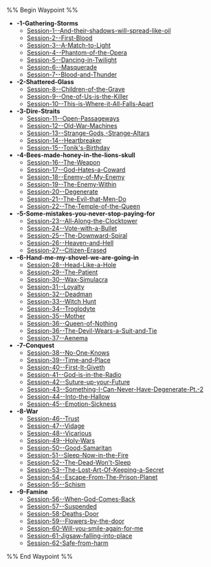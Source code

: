 %% Begin Waypoint %%
- **-1-Gathering-Storms**
	- [Session-1--And-their-shadows-will-spread-like-oil](-1-Gathering-Storms/Session-1--And-their-shadows-will-spread-like-oil.md)
	- [Session-2--First-Blood](-1-Gathering-Storms/Session-2--First-Blood.md)
	- [Session-3--A-Match-to-Light](-1-Gathering-Storms/Session-3--A-Match-to-Light.md)
	- [Session-4--Phantom-of-the-Opera](-1-Gathering-Storms/Session-4--Phantom-of-the-Opera.md)
	- [Session-5--Dancing-in-Twilight](-1-Gathering-Storms/Session-5--Dancing-in-Twilight.md)
	- [Session-6--Masquerade](-1-Gathering-Storms/Session-6--Masquerade.md)
	- [Session-7--Blood-and-Thunder](-1-Gathering-Storms/Session-7--Blood-and-Thunder.md)
- **-2-Shattered-Glass**
	- [Session-8--Children-of-the-Grave](-2-Shattered-Glass/Session-8--Children-of-the-Grave.md)
	- [Session-9--One-of-Us-is-the-Killer](-2-Shattered-Glass/Session-9--One-of-Us-is-the-Killer.md)
	- [Session-10--This-is-Where-it-All-Falls-Apart](-2-Shattered-Glass/Session-10--This-is-Where-it-All-Falls-Apart.md)
- **-3-Dire-Straits**
	- [Session-11--Open-Passageways](-3-Dire-Straits/Session-11--Open-Passageways.md)
	- [Session-12--Old-War-Machines](-3-Dire-Straits/Session-12--Old-War-Machines.md)
	- [Session-13--Strange-Gods,-Strange-Altars](-3-Dire-Straits/Session-13--Strange-Gods,-Strange-Altars.md)
	- [Session-14--Heartbreaker](-3-Dire-Straits/Session-14--Heartbreaker.md)
	- [Session-15--Tonik's-Birthday](-3-Dire-Straits/Session-15--Tonik's-Birthday.md)
- **-4-Bees-made-honey-in-the-lions-skull**
	- [Session-16--The-Weapon](-4-Bees-made-honey-in-the-lions-skull/Session-16--The-Weapon.md)
	- [Session-17--God-Hates-a-Coward](-4-Bees-made-honey-in-the-lions-skull/Session-17--God-Hates-a-Coward.md)
	- [Session-18--Enemy-of-My-Enemy](-4-Bees-made-honey-in-the-lions-skull/Session-18--Enemy-of-My-Enemy.md)
	- [Session-19--The-Enemy-Within](-4-Bees-made-honey-in-the-lions-skull/Session-19--The-Enemy-Within.md)
	- [Session-20--Degenerate](-4-Bees-made-honey-in-the-lions-skull/Session-20--Degenerate.md)
	- [Session-21--The-Evil-that-Men-Do](-4-Bees-made-honey-in-the-lions-skull/Session-21--The-Evil-that-Men-Do.md)
	- [Session-22--The-Temple-of-the-Queen](-4-Bees-made-honey-in-the-lions-skull/Session-22--The-Temple-of-the-Queen.md)
- **-5-Some-mistakes-you-never-stop-paying-for**
	- [Session-23--All-Along-the-Clocktower](-5-Some-mistakes-you-never-stop-paying-for/Session-23--All-Along-the-Clocktower.md)
	- [Session-24--Vote-with-a-Bullet](-5-Some-mistakes-you-never-stop-paying-for/Session-24--Vote-with-a-Bullet.md)
	- [Session-25--The-Downward-Spiral](-5-Some-mistakes-you-never-stop-paying-for/Session-25--The-Downward-Spiral.md)
	- [Session-26--Heaven-and-Hell](-5-Some-mistakes-you-never-stop-paying-for/Session-26--Heaven-and-Hell.md)
	- [Session-27--Citizen-Erased](-5-Some-mistakes-you-never-stop-paying-for/Session-27--Citizen-Erased.md)
- **-6-Hand-me-my-shovel-we-are-going-in**
	- [Session-28--Head-Like-a-Hole](-6-Hand-me-my-shovel-we-are-going-in/Session-28--Head-Like-a-Hole.md)
	- [Session-29--The-Patient](-6-Hand-me-my-shovel-we-are-going-in/Session-29--The-Patient.md)
	- [Session-30--Wax-Simulacra](-6-Hand-me-my-shovel-we-are-going-in/Session-30--Wax-Simulacra.md)
	- [Session-31--Loyalty](-6-Hand-me-my-shovel-we-are-going-in/Session-31--Loyalty.md)
	- [Session-32--Deadman](-6-Hand-me-my-shovel-we-are-going-in/Session-32--Deadman.md)
	- [Session-33--Witch Hunt](-6-Hand-me-my-shovel-we-are-going-in/Session-33--Witch%20Hunt.md)
	- [Session-34--Troglodyte](-6-Hand-me-my-shovel-we-are-going-in/Session-34--Troglodyte.md)
	- [Session-35--Mother](-6-Hand-me-my-shovel-we-are-going-in/Session-35--Mother.md)
	- [Session-36--Queen-of-Nothing](-6-Hand-me-my-shovel-we-are-going-in/Session-36--Queen-of-Nothing.md)
	- [Session-36--The-Devil-Wears-a-Suit-and-Tie](-6-Hand-me-my-shovel-we-are-going-in/Session-36--The-Devil-Wears-a-Suit-and-Tie.md)
	- [Session-37--Aenema](-6-Hand-me-my-shovel-we-are-going-in/Session-37--Aenema.md)
- **-7-Conquest**
	- [Session-38--No-One-Knows](-7-Conquest/Session-38--No-One-Knows.md)
	- [Session-39--Time-and-Place](-7-Conquest/Session-39--Time-and-Place.md)
	- [Session-40--First-It-Giveth](-7-Conquest/Session-40--First-It-Giveth.md)
	- [Session-41--God-is-in-the-Radio](-7-Conquest/Session-41--God-is-in-the-Radio.md)
	- [Session-42--Suture-up-your-Future](-7-Conquest/Session-42--Suture-up-your-Future.md)
	- [Session-43--Something-I-Can-Never-Have-Degenerate-Pt.-2](-7-Conquest/Session-43--Something-I-Can-Never-Have-Degenerate-Pt.-2.md)
	- [Session-44--Into-the-Hallow](-7-Conquest/Session-44--Into-the-Hallow.md)
	- [Session-45--Emotion-Sickness](-7-Conquest/Session-45--Emotion-Sickness.md)
- **-8-War**
	- [Session-46--Trust](-8-War/Session-46--Trust.md)
	- [Session-47--Vidage](-8-War/Session-47--Vidage.md)
	- [Session-48--Vicarious](-8-War/Session-48--Vicarious.md)
	- [Session-49--Holy-Wars](-8-War/Session-49--Holy-Wars.md)
	- [Session-50--Good-Samaritan](-8-War/Session-50--Good-Samaritan.md)
	- [Session-51--Sleep-Now-in-the-Fire](-8-War/Session-51--Sleep-Now-in-the-Fire.md)
	- [Session-52--The-Dead-Won't-Sleep](-8-War/Session-52--The-Dead-Won't-Sleep.md)
	- [Session-53--The-Lost-Art-Of-Keeping-a-Secret](-8-War/Session-53--The-Lost-Art-Of-Keeping-a-Secret.md)
	- [Session-54--Escape-From-The-Prison-Planet](-8-War/Session-54--Escape-From-The-Prison-Planet.md)
	- [Session-55--Schism](-8-War/Session-55--Schism.md)
- **-9-Famine**
	- [Session-56--When-God-Comes-Back](-9-Famine/Session-56--When-God-Comes-Back.md)
	- [Session-57--Suspended](-9-Famine/Session-57--Suspended.md)
	- [Session-58-Deaths-Door](-9-Famine/Session-58-Deaths-Door.md)
	- [Session-59--Flowers-by-the-door](-9-Famine/Session-59--Flowers-by-the-door.md)
	- [Session-60-Will-you-smile-again-for-me](-9-Famine/Session-60-Will-you-smile-again-for-me.md)
	- [Session-61-Jigsaw-falling-into-place](-9-Famine/Session-61-Jigsaw-falling-into-place.md)
	- [Session-62-Safe-from-harm](-9-Famine/Session-62-Safe-from-harm.md)

%% End Waypoint %%